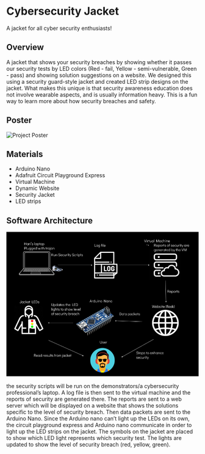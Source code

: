 # Cybersecurity Jacket
A jacket for all cyber security enthusiasts!

## Overview
A jacket that shows your security breaches by showing whether it passes our security tests by LED colors (Red - fail, Yellow - semi-vulnerable, Green - pass) and showing solution suggestions on a website. We designed this using a security guard-style jacket and created LED strip designs on the jacket. What makes this unique is that security awareness education does not involve wearable aspects, and is usually information heavy. This is a fun way to learn more about how security breaches and safety.

## Poster

![Project Poster]()


## Materials
- Arduino Nano
- Adafruit Circuit Playground Express
- Virtual Machine
- Dynamic Website
- Security Jacket
- LED strips

## Software Architecture

![Data Diagram](Project_diagram.png)

the security scripts will be run on the demonstrators/a cybersecurity professional’s laptop. A log file is then sent to the virtual machine and the reports of security are generated there. The reports are sent to a web server which will be displayed on a website that shows the solutions specific to the level of security breach. Then data packets are sent to the Arduino Nano. Since the Arduino nano can’t light up the LEDs on its own, the circuit playground express and Arduino nano communicate in order to light up the LED strips on the jacket. The symbols on the jacket are placed to show which LED light represents which security test. The lights are updated to show the level of security breach (red, yellow, green).


